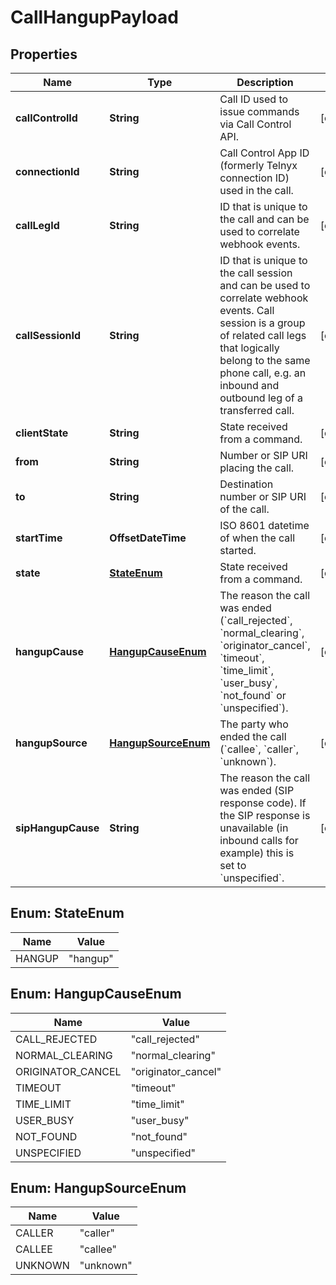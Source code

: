 

# CallHangupPayload


## Properties

Name | Type | Description | Notes
------------ | ------------- | ------------- | -------------
**callControlId** | **String** | Call ID used to issue commands via Call Control API. |  [optional]
**connectionId** | **String** | Call Control App ID (formerly Telnyx connection ID) used in the call. |  [optional]
**callLegId** | **String** | ID that is unique to the call and can be used to correlate webhook events. |  [optional]
**callSessionId** | **String** | ID that is unique to the call session and can be used to correlate webhook events. Call session is a group of related call legs that logically belong to the same phone call, e.g. an inbound and outbound leg of a transferred call. |  [optional]
**clientState** | **String** | State received from a command. |  [optional]
**from** | **String** | Number or SIP URI placing the call. |  [optional]
**to** | **String** | Destination number or SIP URI of the call. |  [optional]
**startTime** | **OffsetDateTime** | ISO 8601 datetime of when the call started. |  [optional]
**state** | [**StateEnum**](#StateEnum) | State received from a command. |  [optional]
**hangupCause** | [**HangupCauseEnum**](#HangupCauseEnum) | The reason the call was ended (&#x60;call_rejected&#x60;, &#x60;normal_clearing&#x60;, &#x60;originator_cancel&#x60;, &#x60;timeout&#x60;, &#x60;time_limit&#x60;, &#x60;user_busy&#x60;, &#x60;not_found&#x60; or &#x60;unspecified&#x60;). |  [optional]
**hangupSource** | [**HangupSourceEnum**](#HangupSourceEnum) | The party who ended the call (&#x60;callee&#x60;, &#x60;caller&#x60;, &#x60;unknown&#x60;). |  [optional]
**sipHangupCause** | **String** | The reason the call was ended (SIP response code). If the SIP response is unavailable (in inbound calls for example) this is set to &#x60;unspecified&#x60;. |  [optional]



## Enum: StateEnum

Name | Value
---- | -----
HANGUP | &quot;hangup&quot;



## Enum: HangupCauseEnum

Name | Value
---- | -----
CALL_REJECTED | &quot;call_rejected&quot;
NORMAL_CLEARING | &quot;normal_clearing&quot;
ORIGINATOR_CANCEL | &quot;originator_cancel&quot;
TIMEOUT | &quot;timeout&quot;
TIME_LIMIT | &quot;time_limit&quot;
USER_BUSY | &quot;user_busy&quot;
NOT_FOUND | &quot;not_found&quot;
UNSPECIFIED | &quot;unspecified&quot;



## Enum: HangupSourceEnum

Name | Value
---- | -----
CALLER | &quot;caller&quot;
CALLEE | &quot;callee&quot;
UNKNOWN | &quot;unknown&quot;



